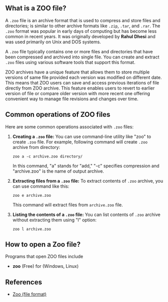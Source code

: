 ## What is a ZOO file?

A `.zoo` file is an archive format that is used to compress and store files and directories; is similar to other archive formats like `.zip`, `.tar`, and `.rar`. The `.zoo` format was popular in early days of computing but has become less common in recent years. It was originally developed by **Rahul Dhesi** and was used primarily on Unix and DOS systems.

A `.zoo` file typically contains one or more files and directories that have been compressed and archived into single file. You can create and extract `.zoo` files using various software tools that support this format. 

ZOO archives have a unique feature that allows them to store multiple versions of same file provided each version was modified on different date. This means that ZOO users can save and access previous iterations of file directly from ZOO archive. This feature enables users to revert to earlier version of file or compare older version with more recent one offering convenient way to manage file revisions and changes over time.

## Common operations of ZOO files

Here are some common operations associated with `.zoo` files:

1.  **Creating a `.zoo` file:** You can use command-line utility like "zoo" to create `.zoo` file. For example, following command will create `.zoo` archive from directory:
    
    `zoo a -c archive.zoo directory/` 
    
    In this command, "a" stands for "add," "-c" specifies compression and "archive.zoo" is the name of output archive.
    
2.  **Extracting files from a `.zoo` file:** To extract contents of `.zoo` archive, you can use command like this:
    
    `zoo e archive.zoo` 
    
    This command will extract files from `archive.zoo` file.
    
3.  **Listing the contents of a `.zoo` file:** You can list contents of `.zoo` archive without extracting them using "l" option:
    
    
    `zoo l archive.zoo`

## How to open a Zoo file?

Programs that open ZOO files include

- **zoo** (Free) for (Windows, Linux)

## References
* [Zoo (file format)](https://en.wikipedia.org/wiki/Zoo_(file_format))
